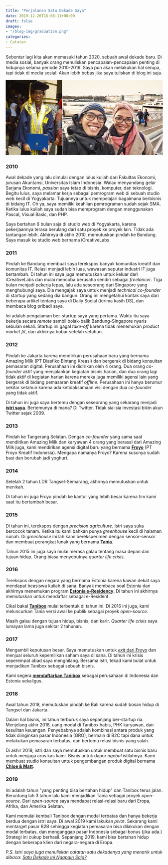 ```yaml
---
title: "Perjalanan Satu Dekade Saya"
date: 2019-12-26T15:08:11+08:00
draft: false
images:
- "/blog-img/graduation.png"
categories:
- Catatan
---
```


Sebentar lagi kita akan memasuki tahun 2020, sebuah awal dekade baru. Di media sosial, banyak orang menuliskan pencapaian-pencapaian penting di hidupnya selama periode 2010-2019. Saya pun akan melakukan hal serupa, tapi tidak di media sosial. Akan lebih bebas jika saya tuliskan di blog ini saja.

![from this to this](/blog-img/graduation.png)

### 2010

Awal dekade yang lalu dimulai dengan lulus kuliah dari Fakultas Ekonomi, jurusan Akuntansi, Universitas Islam Indonesia. Walau menyandang gelar Sarjana Ekonomi, *passion* saya tetap di bisnis, komputer, dan teknologi. Begitu lulus, saya melamar kerja sebagai pemrogram web di sebuah studio web kecil di Yogyakarta. Tujuannya untuk mempelajari bagaimana berbisnis di bidang IT. Oh ya, saya memiliki keahlian pemrograman sudah sejak SMA. Ketika lulus kuliah saya sudah bisa memprogram dengan menggunakan Pascal, Visual Basic, dan PHP.

Saya bertahan 6 bulan saja di studio web di Yogyakarta, karena pekerjaannya terasa berulang dari satu proyek ke proyek lain. Tidak ada tantangan lebih. Akhirnya di akhir 2010, memutuskan pindah ke Bandung. Saya masuk ke studio web bernama iCreativeLabs.

### 2011

Pindah ke Bandung membuat saya terekspos banyak komunitas kreatif dan komunitas IT. Relasi menjadi lebih luas, wawasan seputar industri IT juga bertambah. Di tahun ini saya juga memutuskan untuk keluar dari iCreativeLabs dan mulai mencoba berusaha sendiri sebagai *freelancer*. Tiga bulan menjadi pekerja lepas, lalu ada seseorang dari Singapore yang menghubungi saya. Dia mengajak saya untuk menjadi *technical co-founder* di startup yang sedang dia bangun. Orang ini mengetahui kontak saya dari beberapa artikel tentang saya di Daily Social (terima kasih DS), dan membaca blog pribadi saya.

Ini adalah pengalaman ber-startup saya yang pertama. Waktu itu saya bekerja secara *remote* sambil bolak-balik Bandung-Singapore nyaris sebulan sekali. Startup ini gagal *take-off* karena tidak menemukan *product market fit*, dan akhirnya bubar setelah setahun.

### 2012

Pindah ke Jakarta karena mendirikan perusahaan baru yang bernama Amazing Milk (PT Diasfiko Bintang Kreasi) dan bergerak di bidang konsultan pemasaran digital. Perusahaan ini didirikan oleh 4 orang. Dua orang *co-founder* aktif yang menjalankan kegiatan bisnis harian, dan dua orang lagi tidak aktif di kegiatan harian karena mereka juga memiliki agensi lain yang bergerak di bidang pemasaran kreatif *offline*. Perusahaan ini hanya berumur sekitar setahun karena ada ketidaksamaan visi dengan dua *co-founder* yang tidak aktif.

Di tahun ini juga saya bertemu dengan seseorang yang sekarang menjadi [**istri saya**](https://retno.eu). Bertemunya di mana? Di Twitter. Tidak sia-sia investasi bikin akun Twitter sejak 2009.

### 2013

Pindah ke Tangerang Selatan. Dengan *co-founder* yang sama saat mendirikan Amazing Milk dan karyawan 4 orang yang berasal dari Amazing Milk juga, kami mendirikan agensi digital baru yang bernama [**Froyo**](http://froyo.co.id) (PT Froyo Kreatif Indonesia). Mengapa namanya Froyo? Karena susunya sudah basi dan berubah jadi yoghurt.

### 2014

Setelah 2 tahun LDR Tangsel-Semarang, akhirnya memutuskan untuk menikah.

Di tahun ini juga Froyo pindah ke kantor yang lebih besar karena tim kami saat itu bertambah besar.

### 2015

Di tahun ini, terekspos dengan *precision agriculture*. Istri saya suka bercocok tanam. Ketika itu kami bahkan punya *greenhouse* kecil di halaman rumah. Di *greenhouse* ini lah kami bereksperimen dengan sensor-sensor dan membuat perangkat lunak yang bernama [**Tania**](https://usetania.org).

Tahun 2015 ini juga saya mulai merasa galau tentang masa depan dan tujuan hidup. Orang biasa menyebutnya *quarter life crisis*.

### 2016

Terekspos dengan negara yang bernama Estonia karena kawan dekat saya mendapat beasiswa kuliah di sana. Banyak membaca soal Estonia dan akhirnya menemukan program [**Estonia e-Residency**](https://asepbagja.com/id/artikel/apa-itu-estonia-e-residency/). Di tahun ini akhirnya memutuskan untuk mendaftar sebagai e-Resident.

Cikal bakal [**Tanibox**](https://tanibox.com) mulai terbentuk di tahun ini. Di 2016 ini juga, kami meluncurkan Tania versi awal ke publik sebagai proyek *open-source*.

Masih galau dengan tujuan hidup, bisnis, dan karir. *Quarter life crisis* saya lumayan lama juga sekitar 2 tahunan.

### 2017

Mengambil keputusan besar. Saya memutuskan untuk [*exit* dari Froyo](https://asepbagja.com/id/artikel/terima-kasih-froyo-asep-is-out/) dan menjual seluruh kepemilikan saham saya di sana. Di tahun ini krisis seperempat abad saya menghilang. Bersama istri, tekad kami bulat untuk menjadikan Tanibox sebagai sebuah bisnis.

Kami segera [**mendaftarkan Tanibox**](https://asepbagja.com/id/artikel/pengalaman-mengagumkan-mendaftarkan-perusahaan-di-estonia/) sebagai perusahaan di Indonesia dan Estonia sekaligus.

### 2018

Awal tahun 2018, memutuskan pindah ke Bali karena sudah bosan hidup di Tangsel dan Jakarta.

Dalam hal bisnis, ini tahun terburuk saya sepanjang ber-startup ria. Menjelang akhir 2018, uang modal di Tanibox habis, PHK karyawan, dan kesulitan keuangan. Penyebabnya adalah kombinasi antara produk yang tidak diinginkan pasar Indonesia (GRO), bermain di B2C tapi dana untuk melakukan pemasaran terbatas, dan bertemu relasi bisnis yang salah.

Di akhir 2018, istri dan saya memutuskan untuk membuat satu bisnis baru untuk menjaga arus kas kami. Bisnis untuk dapur *ngebul* istilahnya. Kami membuat studio konsultan untuk pengembangan produk digital bernama [**Chloe & Matt**](https://chloematt.com).

### 2019

Ini adalah tahun "yang penting bisa bertahan hidup" dan Tanibox terus jalan. Beruntung lah 3 tahun lalu kami menjadikan Tania sebagai proyek *open-source*. Dari *open-source* saya mendapat relasi-relasi baru dari Eropa, Afrika, dan Amerika Selatan.

Kami memulai kembali Tanibox dengan modal terbatas dan hanya bekerja berdua dengan istri saya. Di awal 2019 kami lakukan *pivot*. Sekarang kami mentarget pasar B2B sehingga kegiatan pemasaran bisa dilakukan dengan modal terbatas, dan menganggap pasar Indonesia sebagai bonus (jika ada.) Strategi ini cukup berhasil. Sepanjang 2019, kami bisa bertahan hidup dengan beberapa klien dari negara-negara di Eropa.

*P.S. Istri saya juga menuliskan catatan satu dekadenya yang menarik untuk dibaca: [Satu Dekade Ini Ngapain Saja?](https://www.retno.eu/id/blog/05-2010-2019/)*
